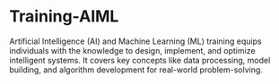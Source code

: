 # Training-AIML
Artificial Intelligence (AI) and Machine Learning (ML) training equips individuals with the knowledge to design, implement, and optimize intelligent systems. It covers key concepts like data processing, model building, and algorithm development for real-world problem-solving.
